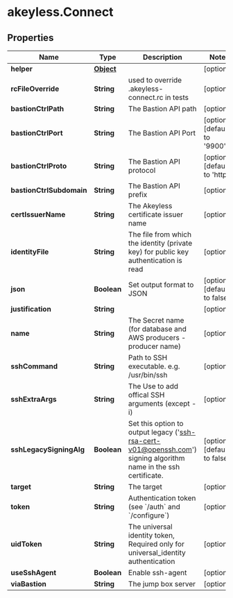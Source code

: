# akeyless.Connect

## Properties

Name | Type | Description | Notes
------------ | ------------- | ------------- | -------------
**helper** | [**Object**](.md) |  | [optional] 
**rcFileOverride** | **String** | used to override .akeyless-connect.rc in tests | [optional] 
**bastionCtrlPath** | **String** | The Bastion API path | [optional] 
**bastionCtrlPort** | **String** | The Bastion API Port | [optional] [default to &#39;9900&#39;]
**bastionCtrlProto** | **String** | The Bastion API protocol | [optional] [default to &#39;http&#39;]
**bastionCtrlSubdomain** | **String** | The Bastion API prefix | [optional] 
**certIssuerName** | **String** | The Akeyless certificate issuer name | [optional] 
**identityFile** | **String** | The file from which the identity (private key) for public key authentication is read | [optional] 
**json** | **Boolean** | Set output format to JSON | [optional] [default to false]
**justification** | **String** |  | [optional] 
**name** | **String** | The Secret name (for database and AWS producers - producer name) | [optional] 
**sshCommand** | **String** | Path to SSH executable. e.g. /usr/bin/ssh | [optional] 
**sshExtraArgs** | **String** | The Use to add offical SSH arguments (except -i) | [optional] 
**sshLegacySigningAlg** | **Boolean** | Set this option to output legacy (&#39;ssh-rsa-cert-v01@openssh.com&#39;) signing algorithm name in the ssh certificate. | [optional] [default to false]
**target** | **String** | The target | [optional] 
**token** | **String** | Authentication token (see &#x60;/auth&#x60; and &#x60;/configure&#x60;) | [optional] 
**uidToken** | **String** | The universal identity token, Required only for universal_identity authentication | [optional] 
**useSshAgent** | **Boolean** | Enable ssh-agent | [optional] 
**viaBastion** | **String** | The jump box server | [optional] 



